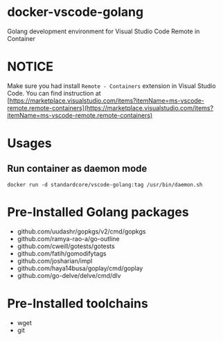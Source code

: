 # docker-vscode-golang
Golang development environment for Visual Studio Code Remote in Container

# NOTICE
Make sure you had install `Remote - Containers` extension in Visual Studio Code. You can find instruction at [https://marketplace.visualstudio.com/items?itemName=ms-vscode-remote.remote-containers](https://marketplace.visualstudio.com/items?itemName=ms-vscode-remote.remote-containers)

# Usages
## Run container as daemon mode

`
docker run -d standardcore/vscode-golang:tag /usr/bin/daemon.sh
`

# Pre-Installed Golang packages
- github.com/uudashr/gopkgs/v2/cmd/gopkgs
- github.com/ramya-rao-a/go-outline
- github.com/cweill/gotests/gotests
- github.com/fatih/gomodifytags
- github.com/josharian/impl
- github.com/haya14busa/goplay/cmd/goplay
- github.com/go-delve/delve/cmd/dlv

# Pre-Installed toolchains
- wget
- git
